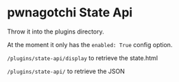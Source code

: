 # pwnagotchi State Api

Throw it into the plugins directory. 

At the moment it only has the `enabled: True` config option.

`/plugins/state-api/display` to retrieve the state.html

`/plugins/state-api/` to retrieve the JSON

